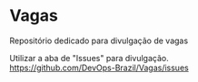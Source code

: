 # Vagas
Repositório dedicado para divulgação de vagas

Utilizar a aba de "Issues" para divulgação.  
https://github.com/DevOps-Brazil/Vagas/issues

